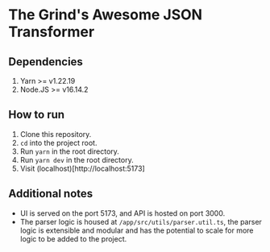 # The Grind's Awesome JSON Transformer

## Dependencies
1. Yarn >= v1.22.19
2. Node.JS >= v16.14.2

## How to run
1. Clone this repository.
2. `cd` into the project root.
3. Run `yarn` in the root directory.
4. Run `yarn dev` in the root directory.
5. Visit (localhost)[http://localhost:5173]

## Additional notes

- UI is served on the port 5173, and API is hosted on port 3000.
- The parser logic is housed at `/app/src/utils/parser.util.ts`, the parser logic is extensible and modular and has the potential to scale for more logic to be added to the project.